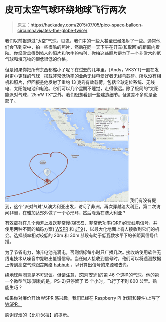 # 皮可太空气球环绕地球飞行两次

> 原文：<https://hackaday.com/2015/07/05/pico-space-balloon-circumnavigates-the-globe-twice/>

我们以前报道过“太空”气球。见鬼，我们中的一些人甚至已经发射了一些。通常他们会飞到空中，拍一些很酷的照片，然后在同一天下午在开车(和取回)的距离内着陆。你经常会得到惊人的照片和吹牛的权利，你拍这些照片是为了一个非常大的氦气球和填充物的很低很低的价格。

但是如果你把所有东西都缩小了呢？在过去的几年里，[Andy，VK3YT]一直在发射更小更轻的气球，搭载非常低功率的业余无线电爱好者无线电载荷。所以没有相机和照片，但回报是他发射了重约 13 克的有效载荷，包括全球定位系统、无线电、太阳能电池和电池。它们可以几个星期不睡觉，走得很远。除了极简的“太阳能派对气球，25mW TX”之外，我们很想看到一些建造细节。但这差不多就是全部了。

[![NewImage14](img/1bd5fc84bf7ab667fd116c09904b7182.png)](https://hackaday.com/wp-content/uploads/2015/07/newimage14.png) 我们有没有提到，这个“派对气球”从澳大利亚出发，访问了非洲，再次穿越澳大利亚，第二次访问非洲，在雅加达郊外做了一个心形环，然后降落在澳大利亚？

[有效载荷在几个频道上发送非常慢(QRSS)、非常低功率(QRP)的无线电信号](http://picospace.net/?p=552)，并使用两种不同的编码方案( [WSPR](http://wsprnet.org/) 和 [JT9](https://en.wikipedia.org/wiki/WSJT_%28Amateur_radio_software%29#JT9) )，以最大化地面上有人接收到它们的机会。选择频率相对较低的 20m 和 30m 频段有助于低瓦数水平下的长距离信号传播。

为了节省电力，除非电池充满电，否则信标每小时只广播几次。接收站使用软件无线电技术从噪音中提取出低慢信号。当任何人接收到信号时，他们可以将遥测数据上传到高空气球跟踪网络 [habhub](http://habhub.org/) ，以计算出信号的来源和去向。

绕地球两圈真是不可思议。但请注意，这是[安迪]的第 46 个这样的气球。他的第一个微型气球(讽刺的是，PS-2)只停留了 15 个小时，飞行了不到 800 公里。熟能生巧？

如果你对廉价开始 WSPR 感兴趣，我们已经在 Raspberry Pi (代码和硬件)上写了 [WSPR。](http://hackaday.com/2013/03/21/wspr-transmitter-shows-true-value-of-raspberry-pi-for-hacking/)

感谢[焊烟](http://soldersmoke.com)的【比尔·米拉】的提示。